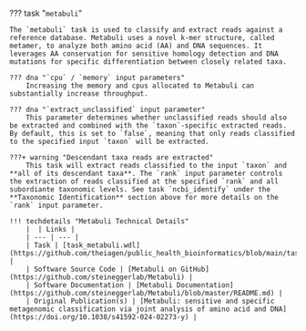 ??? task "`metabuli`"

    The `metabuli` task is used to classify and extract reads against a reference database. Metabuli uses a novel k-mer structure, called metamer, to analyze both amino acid (AA) and DNA sequences. It leverages AA conservation for sensitive homology detection and DNA mutations for specific differentiation between closely related taxa.

    ??? dna "`cpu` / `memory` input parameters"
        Increasing the memory and cpus allocated to Metabuli can substantially increase throughput.

<!-- if: theiaviral -->
    ??? dna "`extract_unclassified` input parameter"
        This parameter determines whether unclassified reads should also be extracted and combined with the `taxon`-specific extracted reads. By default, this is set to `false`, meaning that only reads classified to the specified input `taxon` will be extracted.

    ???+ warning "Descendant taxa reads are extracted"
        This task will extract reads classified to the input `taxon` and **all of its descendant taxa**. The `rank` input parameter controls the extraction of reads classified at the specified `rank` and all subordiante taxonomic levels. See task `ncbi_identify` under the **Taxonomic Identification** section above for more details on the `rank` input parameter.
<!-- endif -->

    !!! techdetails "Metabuli Technical Details"
        |  | Links |
        | --- | --- |
        | Task | [task_metabuli.wdl](https://github.com/theiagen/public_health_bioinformatics/blob/main/tasks/taxon_id/contamination/task_metabuli.wdl) |
        | Software Source Code | [Metabuli on GitHub](https://github.com/steineggerlab/Metabuli) |
        | Software Documentation | [Metabuli Documentation](https://github.com/steineggerlab/Metabuli/blob/master/README.md) |
        | Original Publication(s) | [Metabuli: sensitive and specific metagenomic classification via joint analysis of amino acid and DNA](https://doi.org/10.1038/s41592-024-02273-y) |